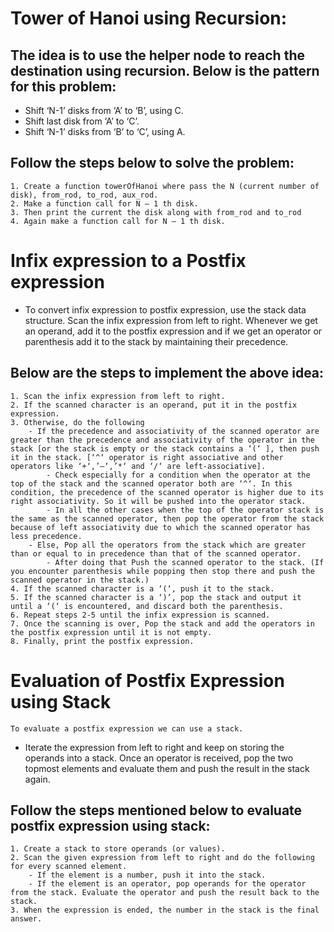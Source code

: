 # Tower of Hanoi using Recursion:
## The idea is to use the helper node to reach the destination using recursion. Below is the pattern for this problem:

- Shift ‘N-1’ disks from ‘A’ to ‘B’, using C.
- Shift last disk from ‘A’ to ‘C’.
- Shift ‘N-1’ disks from ‘B’ to ‘C’, using A.

## Follow the steps below to solve the problem:

    1. Create a function towerOfHanoi where pass the N (current number of disk), from_rod, to_rod, aux_rod.
    2. Make a function call for N – 1 th disk.
    3. Then print the current the disk along with from_rod and to_rod
    4. Again make a function call for N – 1 th disk.


# Infix expression to a Postfix expression
- To convert infix expression to postfix expression, use the stack data structure. Scan the infix expression from left to right. Whenever we get an operand, add it to the postfix expression and if we get an operator or parenthesis add it to the stack by maintaining their precedence.

## Below are the steps to implement the above idea:

    1. Scan the infix expression from left to right.
    2. If the scanned character is an operand, put it in the postfix expression.
    3. Otherwise, do the following
        - If the precedence and associativity of the scanned operator are greater than the precedence and associativity of the operator in the stack [or the stack is empty or the stack contains a ‘(‘ ], then push it in the stack. [‘^‘ operator is right associative and other operators like ‘+‘,’–‘,’*‘ and ‘/‘ are left-associative].
            - Check especially for a condition when the operator at the top of the stack and the scanned operator both are ‘^‘. In this condition, the precedence of the scanned operator is higher due to its right associativity. So it will be pushed into the operator stack.
            - In all the other cases when the top of the operator stack is the same as the scanned operator, then pop the operator from the stack because of left associativity due to which the scanned operator has less precedence.
        - Else, Pop all the operators from the stack which are greater than or equal to in precedence than that of the scanned operator.
            - After doing that Push the scanned operator to the stack. (If you encounter parenthesis while popping then stop there and push the scanned operator in the stack.)
    4. If the scanned character is a ‘(‘, push it to the stack.
    5. If the scanned character is a ‘)’, pop the stack and output it until a ‘(‘ is encountered, and discard both the parenthesis.
    6. Repeat steps 2-5 until the infix expression is scanned.
    7. Once the scanning is over, Pop the stack and add the operators in the postfix expression until it is not empty.
    8. Finally, print the postfix expression.


# Evaluation of Postfix Expression using Stack
    To evaluate a postfix expression we can use a stack.

- Iterate the expression from left to right and keep on storing the operands into a stack. Once an operator is received, pop the two topmost elements and evaluate them and push the result in the stack again.

## Follow the steps mentioned below to evaluate postfix expression using stack:

    1. Create a stack to store operands (or values).
    2. Scan the given expression from left to right and do the following for every scanned element.
        - If the element is a number, push it into the stack.
        - If the element is an operator, pop operands for the operator from the stack. Evaluate the operator and push the result back to the stack.
    3. When the expression is ended, the number in the stack is the final answer.
